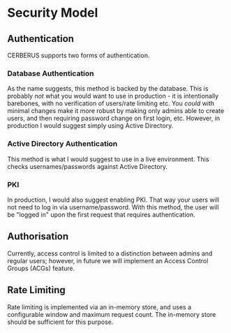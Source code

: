 # Security Model

## Authentication

CERBERUS supports two forms of authentication.

### Database Authentication

As the name suggests, this method is backed by the database. This is probably *not* what you would want to use in production - it is intentionally barebones, with no verification of users/rate limiting etc. You *could* with minimal changes make it more robust by making only admins able to create users, and then requiring password change on first login, etc. However, in production I would suggest simply using Active Directory.

### Active Directory Authentication

This method is what I would suggest to use in a live environment. This checks usernames/passwords against Active Directory.

### PKI

In production, I would also suggest enabling PKI. That way your users will not need to log in via username/password. With this method, the user will be "logged in" upon the first request that requires authentication.

## Authorisation

Currently, access control is limited to a distinction between admins and regular users; however, in future we will implement an Access Control Groups (ACGs) feature.

## Rate Limiting

Rate limiting is implemented via an in-memory store, and uses a configurable window and maximum request count. The in-memory store should be sufficient for this purpose.